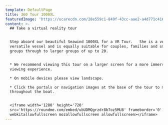 ```yaml
---
template: DefaultPage
title: 360 Tour 1000XL
featuredImage: 'https://ucarecdn.com/28e559c1-849f-43cc-aae2-a4d771c41631/'
content: >-
  ## Take a virtual reality tour


  Step aboard our beautiful Seawind 1000XL for a VR Tour.   She is a very
  versatile vessel and is equally suitable for couples, families and small
  groups through to larger groups of up to 20.  


  * We recommend viewing this tour on a larger screen for a more immersive
  viewing experience.  

  * On mobile devices please view landscape.  

  * Click the portals or navigation images at the base of the tour to move
  throughout the boat.     


  <iframe width='1280' height='720'
  src='https://roundme.com/embed/ubUDMQgrzdr8b7oz5MU8' frameborder='0'
  webkitallowfullscreen mozallowfullscreen allowfullscreen></iframe>
---
```


